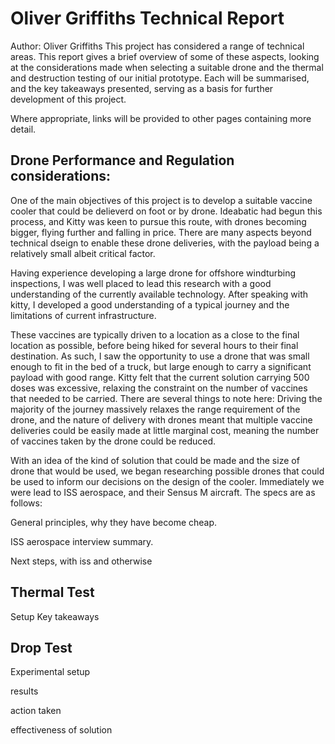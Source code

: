# Oliver Griffiths Technical Report
Author: Oliver Griffiths
This project has considered a range of technical areas. This report gives a brief overview of some of these aspects, looking at the considerations made when selecting a suitable drone and the thermal and destruction testing of our initial prototype. Each will be summarised, and the key takeaways presented, serving as a basis for further development of this project. 

Where appropriate, links will be provided to other pages containing more detail. 

## Drone Performance and Regulation considerations:
One of the main objectives of this project is to develop a suitable vaccine cooler that could be delieverd on foot or by drone. Ideabatic had begun this process, and Kitty was keen to pursue this route, with drones becoming bigger, flying further and falling in price. There are many aspects beyond technical dseign to enable these drone deliveries, with the payload being a relatively small albeit critical factor. 

Having experience developing a large drone for offshore windturbing inspections, I was well placed to lead this research with a good understanding of the currently available technology. After speaking with kitty, I developed a good understanding of a typical journey and the limitations of current infrastructure. 

These vaccines are typically driven to a location as a close to the final location as possible, before being hiked for several hours to their final destination.  As such, I saw the opportunity to use a drone that was small enough to fit in the bed of a truck, but large enough to carry a significant payload with good range. Kitty felt that the current solution carrying 500 doses was excessive, relaxing the constraint on the number of vaccines that needed to be carried. There are several things to note here: Driving the majority of the journey massively relaxes the range requirement of the drone, and the nature of delivery with drones meant that multiple vaccine deliveries could be easily made at little marginal cost, meaning the number of vaccines taken by the drone could be reduced.

With an idea of the kind of solution that could be made and the size of drone that would be used, we began researching possible drones that could be used to inform our decisions on the design of the cooler. Immediately we were lead to ISS aerospace, and their Sensus M aircraft. The specs are as follows: 



General principles, why they have become cheap. 

ISS aerospace interview summary. 

Next steps, with iss and otherwise 

## Thermal Test
Setup 
Key takeaways 

## Drop Test

Experimental setup

results 

action taken 

effectiveness of solution
